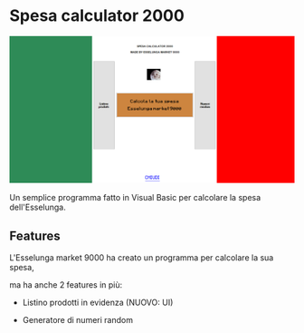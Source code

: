 # Spesa calculator 2000
![Alt text](image.png?raw=true "Title")

Un semplice programma fatto in Visual Basic per calcolare la spesa dell'Esselunga.

## Features
L'Esselunga market 9000 ha creato un programma per calcolare la sua spesa,

ma ha anche 2 features in più:

- Listino prodotti in evidenza (NUOVO: UI)

- Generatore di numeri random
